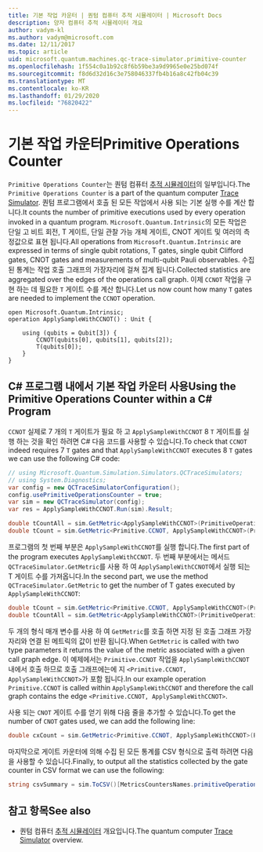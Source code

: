 ```yaml
---
title: 기본 작업 카운터 | 퀀텀 컴퓨터 추적 시뮬레이터 | Microsoft Docs
description: 양자 컴퓨터 추적 시뮬레이터 개요
author: vadym-kl
ms.author: vadym@microsoft.com
ms.date: 12/11/2017
ms.topic: article
uid: microsoft.quantum.machines.qc-trace-simulator.primitive-counter
ms.openlocfilehash: 1f554c0a1b92c8f6b59be3a9d9965e0e25bd074f
ms.sourcegitcommit: f8d6d32d16c3e758046337fb4b16a8c42fb04c39
ms.translationtype: MT
ms.contentlocale: ko-KR
ms.lasthandoff: 01/29/2020
ms.locfileid: "76820422"
---
```

# <a name="primitive-operations-counter"></a><span data-ttu-id="c329a-103">기본 작업 카운터</span><span class="sxs-lookup"><span data-stu-id="c329a-103">Primitive Operations Counter</span></span>  

<span data-ttu-id="c329a-104">`Primitive Operations Counter`는 퀀텀 컴퓨터 [추적 시뮬레이터](xref:microsoft.quantum.machines.qc-trace-simulator.intro)의 일부입니다.</span><span class="sxs-lookup"><span data-stu-id="c329a-104">The `Primitive Operations Counter` is a part of the quantum computer [Trace Simulator](xref:microsoft.quantum.machines.qc-trace-simulator.intro).</span></span> <span data-ttu-id="c329a-105">퀀텀 프로그램에서 호출 된 모든 작업에서 사용 되는 기본 실행 수를 계산 합니다.</span><span class="sxs-lookup"><span data-stu-id="c329a-105">It counts the number of primitive executions used by every operation invoked in a quantum program.</span></span> <span data-ttu-id="c329a-106">`Microsoft.Quantum.Intrinsic`의 모든 작업은 단일 고 비트 회전, T 게이트, 단일 관찰 가능 개체 게이트, CNOT 게이트 및 여러의 측정값으로 표현 됩니다.</span><span class="sxs-lookup"><span data-stu-id="c329a-106">All operations from `Microsoft.Quantum.Intrinsic` are expressed in terms of single qubit rotations, T gates, single qubit Clifford gates, CNOT gates and measurements of multi-qubit Pauli observables.</span></span> <span data-ttu-id="c329a-107">수집 된 통계는 작업 호출 그래프의 가장자리에 걸쳐 집계 됩니다.</span><span class="sxs-lookup"><span data-stu-id="c329a-107">Collected statistics are aggregated over the edges of the operations call graph.</span></span> <span data-ttu-id="c329a-108">이제 `CCNOT` 작업을 구현 하는 데 필요한 `T` 게이트 수를 계산 합니다.</span><span class="sxs-lookup"><span data-stu-id="c329a-108">Let us now count how many `T` gates are needed to implement the `CCNOT` operation.</span></span> 

```qsharp
open Microsoft.Quantum.Intrinsic;
operation ApplySampleWithCCNOT() : Unit {

    using (qubits = Qubit[3]) {
        CCNOT(qubits[0], qubits[1], qubits[2]);
        T(qubits[0]);
    } 
}
```

## <a name="using-the-primitive-operations-counter-within-a-c-program"></a><span data-ttu-id="c329a-109">C# 프로그램 내에서 기본 작업 카운터 사용</span><span class="sxs-lookup"><span data-stu-id="c329a-109">Using the Primitive Operations Counter within a C# Program</span></span>

<span data-ttu-id="c329a-110">`CCNOT` 실제로 7 개의 `T` 게이트가 필요 하 고 `ApplySampleWithCCNOT` 8 `T` 게이트를 실행 하는 것을 확인 하려면 C# 다음 코드를 사용할 수 있습니다.</span><span class="sxs-lookup"><span data-stu-id="c329a-110">To check that `CCNOT` indeed requires 7 `T` gates and that `ApplySampleWithCCNOT` executes 8 `T` gates we can use the following C# code:</span></span>

```csharp 
// using Microsoft.Quantum.Simulation.Simulators.QCTraceSimulators;
// using System.Diagnostics;
var config = new QCTraceSimulatorConfiguration();
config.usePrimitiveOperationsCounter = true;
var sim = new QCTraceSimulator(config);
var res = ApplySampleWithCCNOT.Run(sim).Result;

double tCountAll = sim.GetMetric<ApplySampleWithCCNOT>(PrimitiveOperationsGroupsNames.T);
double tCount = sim.GetMetric<Primitive.CCNOT, ApplySampleWithCCNOT>(PrimitiveOperationsGroupsNames.T);
```

<span data-ttu-id="c329a-111">프로그램의 첫 번째 부분은 `ApplySampleWithCCNOT`를 실행 합니다.</span><span class="sxs-lookup"><span data-stu-id="c329a-111">The first part of the program executes `ApplySampleWithCCNOT`.</span></span> <span data-ttu-id="c329a-112">두 번째 부분에서는 메서드 `QCTraceSimulator.GetMetric`를 사용 하 여 `ApplySampleWithCCNOT`에서 실행 되는 T 게이트 수를 가져옵니다.</span><span class="sxs-lookup"><span data-stu-id="c329a-112">In the second part, we use the method `QCTraceSimulator.GetMetric` to get the number of T gates executed by `ApplySampleWithCCNOT`:</span></span> 

```csharp
double tCount = sim.GetMetric<Primitive.CCNOT, ApplySampleWithCCNOT>(PrimitiveOperationsGroupsNames.T);
double tCountAll = sim.GetMetric<ApplySampleWithCCNOT>(PrimitiveOperationsGroupsNames.T);
```

<span data-ttu-id="c329a-113">두 개의 형식 매개 변수를 사용 하 여 `GetMetric`를 호출 하면 지정 된 호출 그래프 가장자리와 연결 된 메트릭의 값이 반환 됩니다.</span><span class="sxs-lookup"><span data-stu-id="c329a-113">When `GetMetric` is called with two type parameters it returns the value of the metric associated with a given call graph edge.</span></span> <span data-ttu-id="c329a-114">이 예제에서는 `Primitive.CCNOT` 작업을 `ApplySampleWithCCNOT` 내에서 호출 하므로 호출 그래프에는에 지 `<Primitive.CCNOT, ApplySampleWithCCNOT>`가 포함 됩니다.</span><span class="sxs-lookup"><span data-stu-id="c329a-114">In our example operation `Primitive.CCNOT` is called within `ApplySampleWithCCNOT` and therefore the call graph contains the edge `<Primitive.CCNOT, ApplySampleWithCCNOT>`.</span></span> 

<span data-ttu-id="c329a-115">사용 되는 `CNOT` 게이트 수를 얻기 위해 다음 줄을 추가할 수 있습니다.</span><span class="sxs-lookup"><span data-stu-id="c329a-115">To get the number of `CNOT` gates used, we can add the following line:</span></span>
```csharp
double cxCount = sim.GetMetric<Primitive.CCNOT, ApplySampleWithCCNOT>(PrimitiveOperationsGroupsNames.CX);
```

<span data-ttu-id="c329a-116">마지막으로 게이트 카운터에 의해 수집 된 모든 통계를 CSV 형식으로 출력 하려면 다음을 사용할 수 있습니다.</span><span class="sxs-lookup"><span data-stu-id="c329a-116">Finally, to output all the statistics collected by the gate counter in CSV format we can use the following:</span></span>
```csharp
string csvSummary = sim.ToCSV()[MetricsCountersNames.primitiveOperationsCounter];
```

## <a name="see-also"></a><span data-ttu-id="c329a-117">참고 항목</span><span class="sxs-lookup"><span data-stu-id="c329a-117">See also</span></span> ##

- <span data-ttu-id="c329a-118">퀀텀 컴퓨터 [추적 시뮬레이터](xref:microsoft.quantum.machines.qc-trace-simulator.intro) 개요입니다.</span><span class="sxs-lookup"><span data-stu-id="c329a-118">The quantum computer [Trace Simulator](xref:microsoft.quantum.machines.qc-trace-simulator.intro) overview.</span></span>
